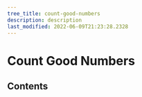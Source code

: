 ```yaml
---
tree_title: count-good-numbers
description: description
last_modified: 2022-06-09T21:23:28.2328
---
```


# Count Good Numbers

## Contents
